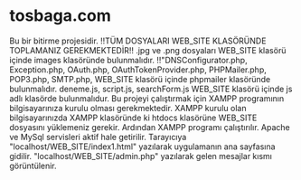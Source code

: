 # tosbaga.com
Bu bir bitirme projesidir. !!TÜM DOSYALARI WEB_SITE KLASÖRÜNDE TOPLAMANIZ GEREKMEKTEDİR!! .jpg ve .png dosyaları WEB_SITE klasörü içinde images klasöründe bulunmalıdır. !!"DNSConfigurator.php, Exception.php, OAuth.php, OAuthTokenProvider.php, PHPMailer.php, POP3.php, SMTP.php, WEB_SITE klasörü içinde phpmailer klasöründe bulunmalıdır. deneme.js, script.js, searchForm.js WEB_SITE klasörü içinde js adlı klasörde bulunmalıdur. Bu projeyi çalıştırmak için XAMPP programının bilgisayarınıza kurulu olması gerekmektedir. XAMPP kurulu olan bilgisayarınızda XAMPP klasöründe ki htdocs klasörüne WEB_SITE dosyasını yüklemeniz gerekir. Ardından XAMPP programı çalıştırılır. Apache ve MySql servisleri aktif hale getirilir. Tarayıcıya "localhost/WEB_SITE/index1.html" yazılarak uygulamanın ana sayfasına gidilir. "localhost/WEB_SITE/admin.php" yazılarak gelen mesajlar kısmı görüntülenir.
